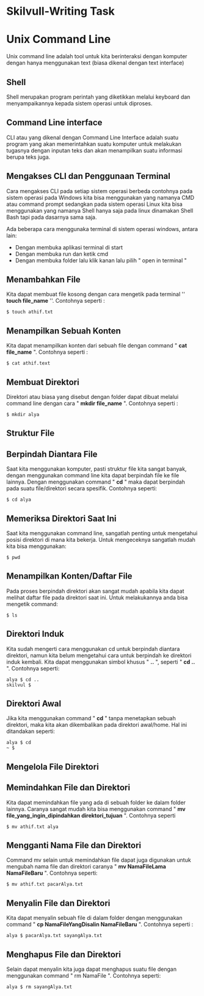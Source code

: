 # Skilvull-Writing Task

# **Unix Command Line**
Unix command line adalah tool untuk kita berinteraksi dengan komputer dengan hanya menggunakan text (biasa dikenal dengan text interface)

## Shell
Shell merupakan program perintah yang diketikkan melalui keyboard dan menyampaikannya kepada sistem operasi untuk diproses.

## Command Line interface
CLI atau yang dikenal dengan Command Line Interface adalah suatu program yang akan memerintahkan suatu komputer untuk melakukan tugasnya dengan inputan teks dan akan menampilkan suatu informasi berupa teks juga.

## Mengakses CLI dan Penggunaan Terminal
Cara mengakses CLI pada setiap sistem operasi berbeda contohnya pada sistem operasi pada Windows kita bisa menggunakan yang namanya CMD atau command prompt sedangkan pada sistem operasi Linux kita bisa menggunakan yang namanya Shell hanya saja pada linux dinamakan Shell Bash tapi pada dasarnya sama saja.

Ada beberapa cara menggunaka terminal di sistem operasi windows, antara lain:
- Dengan membuka aplikasi terminal di start
- Dengan membuka run dan ketik cmd
- Dengan membuka folder lalu klik kanan lalu pilih " open in terminal "

## Menambahkan File
Kita dapat membuat file kosong dengan cara mengetik pada terminal '' **touch file_name** ''. Contohnya seperti :
```
$ touch athif.txt
```
## Menampilkan Sebuah Konten
Kita dapat menampilkan konten dari sebuah file dengan command " **cat file_name** ". Contohnya seperti :
```
$ cat athif.text
```

## Membuat Direktori
Direktori atau biasa yang disebut dengan folder dapat dibuat melalui command line dengan cara " **mkdir file_name** ". Contohnya seperti :
```
$ mkdir alya
```

## **Struktur File** 
## Berpindah Diantara File
Saat kita menggunakan komputer, pasti struktur file kita sangat banyak, dengan menggunakan command line kita dapat berpindah file ke file lainnya. Dengan menggunakan command " **cd** " maka dapat berpindah pada suatu file/direktori secara spesifik. Contohnya seperti:
```
$ cd alya
```

## Memeriksa Direktori Saat Ini
Saat kita menggunakan command line, sangatlah penting untuk mengetahui posisi direktori di mana kita bekerja. Untuk mengeceknya sangatlah mudah kita bisa menggunakan:
```
$ pwd
```

## Menampilkan Konten/Daftar File
Pada proses berpindah direktori akan sangat mudah apabila kita dapat melihat daftar file pada direktori saat ini. Untuk melakukannya anda bisa mengetik command:
```
$ ls
```

## Direktori Induk
Kita sudah mengerti cara menggunakan cd untuk berpindah diantara direktori, namun kita belum mengetahui cara untuk berpindah ke direktori induk kembali. Kita dapat menggunakan simbol khusus " **..** ", seperti " **cd ..** ". Contohnya seperti:
```
alya $ cd .. 
skilvul $ 
```

## Direktori Awal
Jika kita menggunakan command " **cd** " tanpa menetapkan sebuah direktori, maka kita akan dikembalikan pada direktori awal/home. Hal ini ditandakan seperti:
```
alya $ cd
~ $ 
```

## **Mengelola File Direktori**
## Memindahkan File dan Direktori
Kita dapat memindahkan file yang ada di sebuah folder ke dalam folder lainnya. Caranya sangat mudah kita bisa menggunakan command " **mv file_yang_ingin_dipindahkan direktori_tujuan** ". Contohnya seperti
```
$ mv athif.txt alya
```

## Mengganti Nama File dan Direktori
Command mv selain untuk memindahkan file dapat juga digunakan untuk mengubah nama file dan direktori caranya " **mv NamaFileLama NamaFileBaru** ". Contohnya seperti:
```
$ mv athif.txt pacarAlya.txt
```

## Menyalin File dan Direktori
Kita dapat menyalin sebuah file di dalam folder dengan menggunakan command " **cp NamaFileYangDisalin NamaFileBaru** ". Contohnya seperti :
```
alya $ pacarAlya.txt sayangAlya.txt
```

## Menghapus File dan Direktori
Selain dapat menyalin kita juga dapat menghapus suatu file dengan menggunakan command " rm NamaFile ". Contohnya seperti:
```
alya $ rm sayangAlya.txt
```